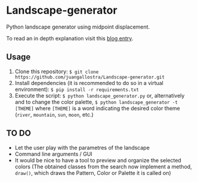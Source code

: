# Landscape-generator

Python landscape generator using midpoint displacement.

To read an in depth explanation visit this [blog entry](https://bitesofcode.wordpress.com/2016/12/23/landscape-generation-using-midpoint-displacement/).

## Usage

1. Clone this repository: `$ git clone https://github.com/juangallostra/Landscape-generator.git`
2. Install dependencies (it is recommended to do so in a virtual environment): `$ pip install -r requirements.txt`
3. Execute the script: `$ python landscape_generator.py` or, alternatively and to change the color palette, `$ python landscape_generator -t [THEME]` where `[THEME]` is a word indicating the desired color theme (`river`, `mountain`, `sun`, `moon`, etc.)

## TO DO

- Let the user play with the parametres of the landscape
- Command line arguments / GUI
- It would be nice to have a tool to preview and organize the selected colors (The obtained classes from the search now implement a method, ```draw()```, which draws the Pattern, Color or Palette it is called on)

